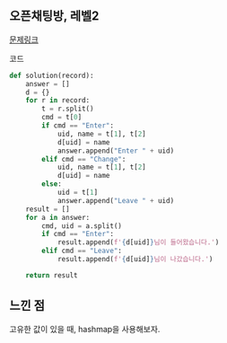 ## 오픈채팅방, 레벨2

[문제링크](https://school.programmers.co.kr/learn/courses/30/lessons/42888)

코드

```python
def solution(record):
    answer = []
    d = {}
    for r in record:
        t = r.split()
        cmd = t[0]
        if cmd == "Enter":
            uid, name = t[1], t[2]
            d[uid] = name
            answer.append("Enter " + uid)
        elif cmd == "Change":
            uid, name = t[1], t[2]
            d[uid] = name
        else:
            uid = t[1]
            answer.append("Leave " + uid)
    result = []
    for a in answer:
        cmd, uid = a.split()
        if cmd == "Enter":
            result.append(f'{d[uid]}님이 들어왔습니다.')
        elif cmd == "Leave":
            result.append(f'{d[uid]}님이 나갔습니다.')

    return result
```

## 느낀 점

고유한 값이 있을 때, hashmap을 사용해보자.
